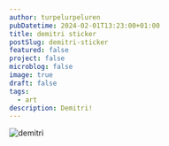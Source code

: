 ```yaml
---
author: turpelurpeluren
pubDatetime: 2024-02-01T13:23:00+01:00
title: demitri sticker
postSlug: demitri-sticker
featured: false
project: false
microblog: false
image: true
draft: false
tags:
  - art
description: Demitri!
---
```


![demitri](@assets/images/demitri.png)